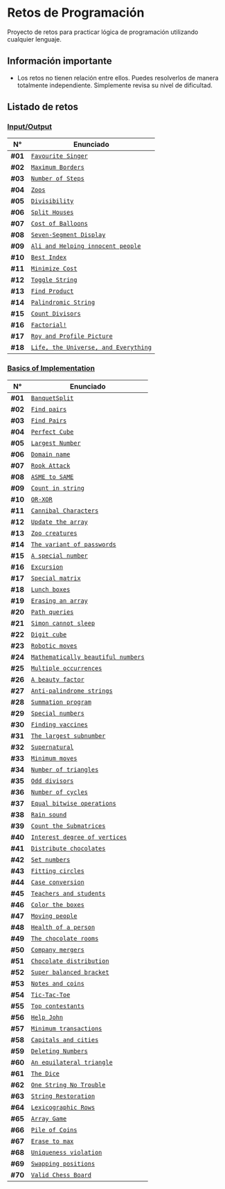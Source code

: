 # Retos de Programación

Proyecto de retos para practicar lógica de programación utilizando cualquier lenguaje.

## Información importante

- Los retos no tienen relación entre ellos. Puedes resolverlos de manera totalmente independiente. Simplemente revisa su nivel de dificultad.

## Listado de retos

### [Input/Output](./Input-Output/README.md)

| N°      | Enunciado                                                                                         |
| ------- | ------------------------------------------------------------------------------------------------- |
| **#01** | [`Favourite Singer`](./Input-Output/Favourite-Singer/README.md)                                   |
| **#02** | [`Maximum Borders`](./Input-Output/Maximum-Borders/README.md)                                     |
| **#03** | [`Number of Steps`](./Input-Output/Number-of-Steps/README.md)                                     |
| **#04** | [`Zoos`](./Input-Output/Zoos/README.md)                                                           |
| **#05** | [`Divisibility`](./Input-Output/Divisibility/README.md)                                           |
| **#06** | [`Split Houses`](./Input-Output/Split-Houses/README.md)                                           |
| **#07** | [`Cost of Balloons`](./Input-Output/Cost-of-Balloons/README.md)                                   |
| **#08** | [`Seven-Segment Display`](./Input-Output/Seven-Segment-Display/README.md)                         |
| **#09** | [`Ali and Helping innocent people`](./Input-Output/Ali-and-Helping-Innocent-People/README.md)     |
| **#10** | [`Best Index`](./Input-Output/Best-Index/README.md)                                               |
| **#11** | [`Minimize Cost`](./Input-Output/Minimize-Cost/README.md)                                         |
| **#12** | [`Toggle String`](./Input-Output/Toggle-String/README.md)                                         |
| **#13** | [`Find Product`](./Input-Output/Find-Product/README.md)                                           |
| **#14** | [`Palindromic String`](./Input-Output/Palindromic-String/README.md)                               |
| **#15** | [`Count Divisors`](./Input-Output/Count-Divisors/README.md)                                       |
| **#16** | [`Factorial!`](./Input-Output/Factorial!/README.md)                                               |
| **#17** | [`Roy and Profile Picture`](./Input-Output/Roy-and-Profile-Picture/README.md)                     |
| **#18** | [`Life, the Universe, and Everything`](./Input-Output/Life,the-Universe,and-Everything/README.md) |

### [Basics of Implementation](./Implementation/README.md)

| N°      | Enunciado                                                                                         |
| ------- | ------------------------------------------------------------------------------------------------- |
| **#01** | [`BanquetSplit`](./Implementation/Banquet-Split/README.md)                                        |
| **#02** | [`Find pairs`](./Implementation/Find-Pairs/README.md)                                             |
| **#03** | [`Find Pairs`](./Implementation/Find-Pairs-2/README.md)                                           |
| **#04** | [`Perfect Cube`](./Implementation/Perfect-Cube/README.md)                                         |
| **#05** | [`Largest Number`](./Implementation/Largest-Number/README.md)                                     |
| **#06** | [`Domain name`](./Implementation/Domain-Name/README.md)                                           |
| **#07** | [`Rook Attack`](./Implementation/Rook-Attack/README.md)                                           |
| **#08** | [`ASME to SAME`](./Implementation/ASME-to-SAME/README.md)                                         |
| **#09** | [`Count in string`](./Implementation/Count-in-String/README.md)                                   |
| **#10** | [`OR-XOR`](./Implementation/OR-XOR/README.md)                                                     |
| **#11** | [`Cannibal Characters`](./Implementation/Cannibal-Characters/README.md)                           |
| **#12** | [`Update the array`](./Implementation/Update-the-Array/README.md)                                 |
| **#13** | [`Zoo creatures`](./Implementation/Zoo-creatures/README.md)                                       |
| **#14** | [`The variant of passwords`](./Implementation/The-Variant-of-Passwords/README.md)                 |
| **#15** | [`A special number`](./Implementation/A-Special-Number/README.md)                                 |
| **#16** | [`Excursion`](./Implementation/Excursion/README.md)                                               |
| **#17** | [`Special matrix`](./Implementation/Special-Matrix/README.md)                                     |
| **#18** | [`Lunch boxes`](./Implementation/Lunch-Boxes/README.md)                                           |
| **#19** | [`Erasing an array`](./Implementation/Erasing-an-Array/README.md)                                 |
| **#20** | [`Path queries`](./Implementation/Path-Queries/README.md)                                         |
| **#21** | [`Simon cannot sleep`](./Implementation/Simon-Cannot-Sleep/README.md)                             |
| **#22** | [`Digit cube`](./Implementation/Digit-Cube/README.md)                                             |
| **#23** | [`Robotic moves`](./Implementation/Robotic-Moves/README.md)                                       |
| **#24** | [`Mathematically beautiful numbers`](./Implementation/Mathematically-Beautiful-Numbers/README.md) |
| **#25** | [`Multiple occurrences`](./Implementation/Multiple-Occurrences/README.md)                         |
| **#26** | [`A beauty factor`](./Implementation/A-Beauty-Factor/README.md)                                   |
| **#27** | [`Anti-palindrome strings`](./Implementation/Anti-Palindrome-Strings/README.md)                   |
| **#28** | [`Summation program`](./Implementation/Summation-Program/README.md)                               |
| **#29** | [`Special numbers`](./Implementation/Special-Numbers/README.md)                                   |
| **#30** | [`Finding vaccines`](./Implementation/Finding-Vaccines/README.md)                                 |
| **#31** | [`The largest subnumber`](./Implementation/The-Largest-Subnumber/README.md)                       |
| **#32** | [`Supernatural`](./Implementation/Supernatural/README.md)                                         |
| **#33** | [`Minimum moves`](./Implementation/Minimum-Moves/README.md)                                       |
| **#34** | [`Number of triangles`](./Implementation/Number-of-Triangles/README.md)                           |
| **#35** | [`Odd divisors`](./Implementation/Odd-Divisors/README.md)                                         |
| **#36** | [`Number of cycles`](./Implementation/Number-of-Cycles/README.md)                                 |
| **#37** | [`Equal bitwise operations`](./Implementation/Equal-Bitwise-Operations/README.md)                 |
| **#38** | [`Rain sound`](./Implementation/Rain-Sound/README.md)                                             |
| **#39** | [`Count the Submatrices`](./Implementation/Count-the-Submatrices/README.md)                       |
| **#40** | [`Interest degree of vertices`](./Implementation/Interest-Degree-of-Vertices/README.md)           |
| **#41** | [`Distribute chocolates`](./Implementation/Distribute-Chocolates/README.md)                       |
| **#42** | [`Set numbers`](./Implementation/Set-Numbers/README.md)                                           |
| **#43** | [`Fitting circles`](./Implementation/Fitting-Circles/README.md)                                   |
| **#44** | [`Case conversion`](./Implementation/Case-Conversion/README.md)                                   |
| **#45** | [`Teachers and students`](./Implementation/Teachers-and-Students/README.md)                       |
| **#46** | [`Color the boxes`](./Implementation/Color-the-Boxes/README.md)                                   |
| **#47** | [`Moving people`](./Implementation/Moving-People/README.md)                                       |
| **#48** | [`Health of a person`](./Implementation/Health-of-a-Person/README.md)                             |
| **#49** | [`The chocolate rooms`](./Implementation/The-Chocolate-Rooms/README.md)                           |
| **#50** | [`Company mergers`](./Implementation/Company-Mergers/README.md)                                   |
| **#51** | [`Chocolate distribution`](./Implementation/Chocolate-Distribution/README.md)                     |
| **#52** | [`Super balanced bracket`](./Implementation/Super-Balanced-Bracket/README.md)                     |
| **#53** | [`Notes and coins`](./Implementation/Notes-and-Coins/README.md)                                   |
| **#54** | [`Tic-Tac-Toe`](./Implementation/Tic-Tac-Toe/README.md)                                           |
| **#55** | [`Top contestants`](./Implementation/Top-Contestants/README.md)                                   |
| **#56** | [`Help John`](./Implementation/Help-John-HSBC/README.md)                                          |
| **#57** | [`Minimum transactions`](./Implementation/Minimum-Transactions/README.md)                         |
| **#58** | [`Capitals and cities`](./Implementation/Capitals-and-Cities/README.md)                           |
| **#59** | [`Deleting Numbers`](./Implementation/Deleting-Numbers/README.md)                                 |
| **#60** | [`An equilateral triangle`](./Implementation/An-Equilateral-Triangle/README.md)                   |
| **#61** | [`The Dice`](./Implementation/The-Dice/README.md)                                                 |
| **#62** | [`One String No Trouble`](./Implementation/One-String-No-Trouble/README.md)                       |
| **#63** | [`String Restoration`](./Implementation/String-Restoration/README.md)                             |
| **#64** | [`Lexicographic Rows`](./Implementation/Lexicographic-Rows/README.md)                             |
| **#65** | [`Array Game`](./Implementation/Array-Game/README.md)                                             |
| **#66** | [`Pile of Coins`](./Implementation/Pile-of-Coins/README.md)                                       |
| **#67** | [`Erase to max`](./Implementation/Erase-to-Max/README.md)                                         |
| **#68** | [`Uniqueness violation`](./Implementation/Uniqueness-Violation/README.md)                         |
| **#69** | [`Swapping positions`](./Implementation/Swapping-Positions/README.md)                             |
| **#70** | [`Valid Chess Board`](./Implementation/Valid-Chess-Board/README.md)                               |
